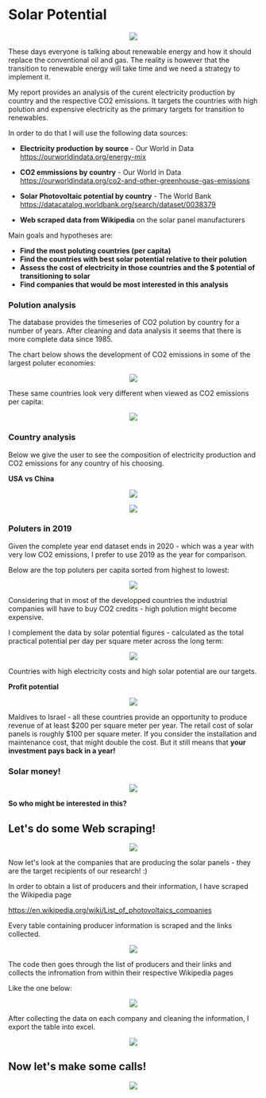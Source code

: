 # Solar Potential
<p align="center">
<img src="https://www.letsgosolar.com/wp-content/themes/solar/images/consumer-education-guide/get-solar-panels/sun.png">
</p>

These days everyone is talking about renewable energy and how it should replace the conventional oil and gas. The reality is however that the transition to renewable energy will take time and we need a strategy to implement it.

My report provides an analysis of the curent electricity production by country and the respective CO2 emissions. It targets the countries with high polution and expensive electricity as the primary targets for transition to renewables.

In order to do that I will use the following data sources:

- **Electricity production by source** - Our World in Data https://ourworldindata.org/energy-mix

- **CO2 emmissions by country** - Our World in Data https://ourworldindata.org/co2-and-other-greenhouse-gas-emissions

- **Solar Photovoltaic potential by country** - The World Bank https://datacatalog.worldbank.org/search/dataset/0038379

- **Web scraped data from Wikipedia** on the solar panel manufacturers

Main goals and hypotheses are:

- **Find the most poluting countries (per capita)**
- **Find the countries with best solar potential relative to their polution**
- **Assess the cost of electricity in those countries and the $ potential of transitioning to solar**
- **Find companies that would be most interested in this analysis**

### Polution analysis

The database provides the timeseries of CO2 polution by country for a number of years. After cleaning and data analysis it seems that there is more complete data since 1985.

The chart below shows the development of CO2 emissions in some of the largest poluter economies:

<p align="center">
<img src="https://github.com/berserkus/Solar-Potential/blob/main/output/images/polute_series.png">
</p>

These same countries look very different when viewed as CO2 emissions per capita:

<p align="center">
<img src="https://github.com/berserkus/Solar-Potential/blob/main/output/images/polute_per_capita.png">
</p>

### Country analysis

Below we give the user to see the composition of electricity production and CO2 emissions for any country of his choosing.

**USA vs China**

<p align="center">
<img src="https://github.com/berserkus/Solar-Potential/blob/main/output/images/us_china_production.jpg">
</p>



<p align="center">
<img src="https://github.com/berserkus/Solar-Potential/blob/main/output/images/us_china_gdp.jpg">
</p>

### Poluters in 2019

Given the complete year end dataset ends in 2020 - which was a year with very low CO2 emissions, I prefer to use 2019 as the year for comparison.

Below are the top poluters per capita sorted from highest to lowest:

<p align="center">
<img src="https://github.com/berserkus/Solar-Potential/blob/main/output/images/top_poluters.png">
</p>

Considering that in most of the developped countries the industrial companies will have to buy CO2 credits - high polution might become expensive.

I complement the data by solar potential figures - calculated as the total practical potential per day per square meter across the long term:

<p align="center">
<img src="https://github.com/berserkus/Solar-Potential/blob/main/output/images/top_cost.png">
</p>

Countries with high electricity costs and high solar potential are our targets.

**Profit potential**

<p align="center">
<img src="https://github.com/berserkus/Solar-Potential/blob/main/output/images/top_potential.png">
</p>

Maldives to Israel - all these countries provide an opportunity to produce revenue of at least $200 per square meter per year. The retail cost of solar panels is roughly $100 per square meter. If you consider the installation and maintenance cost, that might double the cost. But it still means that **your investment pays back in a year!**


### Solar money!
<p align="center">
<img src="https://github.com/berserkus/Solar-Potential/blob/main/output/images/sun_money.jpg">
</p>

**So who might be interested in this?**

## Let's do some Web scraping!

<p align="center">
<img src="https://s3.amazonaws.com/businessinsider.mx/wp-content/uploads/2020/11/27172446/Wikipedia.jpg">
</p>

Now let's look at the companies that are producing the solar panels - they are the target recipients of our research! :)

In order to obtain a list of producers and their information, I have scraped the Wikipedia page

https://en.wikipedia.org/wiki/List_of_photovoltaics_companies

Every table containing producer information is scraped and the links collected.

<p align="center">
<img src="https://github.com/berserkus/Solar-Potential/blob/main/output/images/wiki_table1.jpg">
</p>

The code then goes through the list of producers and their links and collects the infromation from within their respective Wikipedia pages

Like the one below:

<p align="center">
<img src="https://github.com/berserkus/Solar-Potential/blob/main/output/images/wiki_table2.jpg">
</p>

After collecting the data on each company and cleaning the information, I export the table into excel.

<p align="center">
<img src="https://github.com/berserkus/Solar-Potential/blob/main/output/images/excel_export.jpg">
</p>

## Now let's make some calls!

<p align="center">
<img src="http://gif-free.com/uploads/posts/2017-04/1491130956_obama-making-call.gif">
</p>